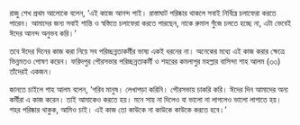 রাজু শেখ প্রথম আলোকে বলেন, ‘এই কাজে আনন্দ পাই। রাস্তাঘাট পরিষ্কার থাকলে সবাই নির্বিঘ্নে চলাফেরা করতে পারেন। আমাদের জন্য সবাই শান্তি ও স্বস্তিতে চলাফেরা করতে পারছেন, নাকে রুমাল গুঁজে চলতে হচ্ছে না, এটা ভেবেই ঈদের আনন্দ অনুভব করি।’

তবে ঈদের দিনের কাজ করা নিয়ে সব পরিচ্ছন্নতাকর্মীর ভাষ্য একই ধরনের না। অনেকের মধ্যে এই কাজ করার ক্ষেত্রে ভিন্নমতও পোষণ করেন। ফরিদপুর পৌরসভার পরিচ্ছন্নতাকর্মী ও শহরের কমলাপুর মহল্লার বাসিন্দা শাহ আলম (৩৩) তাঁদেরই একজন।

জানতে চাইলে শাহ আলম বলেন, ‘গরিব মানুষ। লেখাপড়া করিনি। পৌরসভায় চাকরি করি। ঈদের দিন আমাদের অন্য কর্মীরা এ কাজ করেন। তাই আমাকেও করতে হয়। মনে সায় না দিলেও বা ভালো না লাগলেও ভালো লাগাতে হয়। শহর পরিষ্কার থাকুক, আমিও চাই। এই কাজ তো কাউকে না কাউকে কাউকে করতে হবে।’
